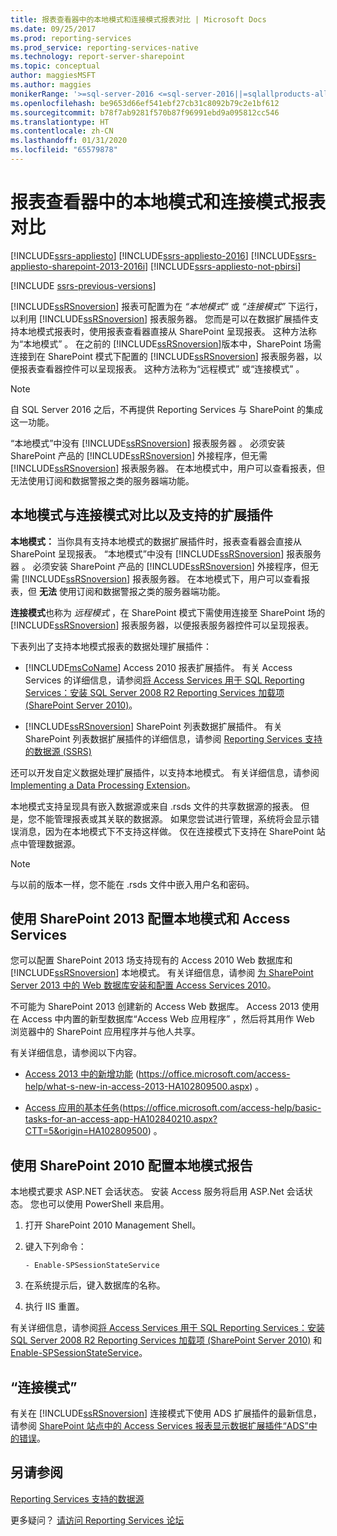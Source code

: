 ```yaml
---
title: 报表查看器中的本地模式和连接模式报表对比 | Microsoft Docs
ms.date: 09/25/2017
ms.prod: reporting-services
ms.prod_service: reporting-services-native
ms.technology: report-server-sharepoint
ms.topic: conceptual
author: maggiesMSFT
ms.author: maggies
monikerRange: '>=sql-server-2016 <=sql-server-2016||=sqlallproducts-allversions'
ms.openlocfilehash: be9653d66ef541ebf27cb31c8092b79c2e1bf612
ms.sourcegitcommit: b78f7ab9281f570b87f96991ebd9a095812cc546
ms.translationtype: HT
ms.contentlocale: zh-CN
ms.lasthandoff: 01/31/2020
ms.locfileid: "65579878"
---
```

# <a name="local-mode-vs-connected-mode-reports-in-the-report-viewer"></a>报表查看器中的本地模式和连接模式报表对比

[!INCLUDE[ssrs-appliesto](../../includes/ssrs-appliesto.md)] [!INCLUDE[ssrs-appliesto-2016](../../includes/ssrs-appliesto-2016.md)] [!INCLUDE[ssrs-appliesto-sharepoint-2013-2016i](../../includes/ssrs-appliesto-sharepoint-2013-2016.md)] [!INCLUDE[ssrs-appliesto-not-pbirsi](../../includes/ssrs-appliesto-not-pbirs.md)]

[!INCLUDE [ssrs-previous-versions](../../includes/ssrs-previous-versions.md)]

  [!INCLUDE[ssRSnoversion](../../includes/ssrsnoversion-md.md)] 报表可配置为在 *“本地模式”* 或 *“连接模式”* 下运行，以利用 [!INCLUDE[ssRSnoversion](../../includes/ssrsnoversion-md.md)] 报表服务器。 您而是可以在数据扩展插件支持本地模式报表时，使用报表查看器直接从 SharePoint 呈现报表。 这种方法称为“本地模式”  。 在之前的 [!INCLUDE[ssRSnoversion](../../includes/ssrsnoversion-md.md)]版本中，SharePoint 场需连接到在 SharePoint 模式下配置的 [!INCLUDE[ssRSnoversion](../../includes/ssrsnoversion-md.md)] 报表服务器，以便报表查看器控件可以呈现报表。 这种方法称为“远程模式”  或“连接模式”  。  

> [!NOTE]
> 自 SQL Server 2016 之后，不再提供 Reporting Services 与 SharePoint 的集成这一功能。

 “本地模式”中没有 [!INCLUDE[ssRSnoversion](../../includes/ssrsnoversion-md.md)] 报表服务器  。 必须安装 SharePoint 产品的 [!INCLUDE[ssRSnoversion](../../includes/ssrsnoversion-md.md)] 外接程序，但无需 [!INCLUDE[ssRSnoversion](../../includes/ssrsnoversion-md.md)] 报表服务器。 在本地模式中，用户可以查看报表，但无法使用订阅和数据警报之类的服务器端功能。  

## <a name="local-mode-vs-connected-mode-and-supported-extensions"></a>本地模式与连接模式对比以及支持的扩展插件

 **本地模式：** 当你具有支持本地模式的数据扩展插件时，报表查看器会直接从 SharePoint 呈现报表。 “本地模式”中没有 [!INCLUDE[ssRSnoversion](../../includes/ssrsnoversion-md.md)] 报表服务器  。 必须安装 SharePoint 产品的 [!INCLUDE[ssRSnoversion](../../includes/ssrsnoversion-md.md)] 外接程序，但无需 [!INCLUDE[ssRSnoversion](../../includes/ssrsnoversion-md.md)] 报表服务器。 在本地模式下，用户可以查看报表，但 **无法** 使用订阅和数据警报之类的服务器端功能。  
  
 **连接模式**也称为 *远程模式* ，在 SharePoint 模式下需使用连接至 SharePoint 场的 [!INCLUDE[ssRSnoversion](../../includes/ssrsnoversion-md.md)] 报表服务器，以便报表服务器控件可以呈现报表。  
  
 下表列出了支持本地模式报表的数据处理扩展插件：  
  
-   [!INCLUDE[msCoName](../../includes/msconame-md.md)] Access 2010 报表扩展插件。 有关 Access Services 的详细信息，请参阅[将 Access Services 用于 SQL Reporting Services：安装 SQL Server 2008 R2 Reporting Services 加载项 (SharePoint Server 2010)](https://go.microsoft.com/fwlink/?LinkId=192686)。  
  
-   [!INCLUDE[ssRSnoversion](../../includes/ssrsnoversion-md.md)] SharePoint 列表数据扩展插件。 有关 SharePoint 列表数据扩展插件的详细信息，请参阅 [Reporting Services 支持的数据源 (SSRS)](../../reporting-services/report-data/data-sources-supported-by-reporting-services-ssrs.md)  
  
 还可以开发自定义数据处理扩展插件，以支持本地模式。 有关详细信息，请参阅 [Implementing a Data Processing Extension](../../reporting-services/extensions/data-processing/implementing-a-data-processing-extension.md)。  
  
 本地模式支持呈现具有嵌入数据源或来自 .rsds 文件的共享数据源的报表。 但是，您不能管理报表或其关联的数据源。 如果您尝试进行管理，系统将会显示错误消息，因为在本地模式下不支持这样做。 仅在连接模式下支持在 SharePoint 站点中管理数据源。  
  
> [!NOTE]  
>  与以前的版本一样，您不能在 .rsds 文件中嵌入用户名和密码。  
  
## <a name="configure-local-mode-and-access-services-with-sharepoint-2013"></a>使用 SharePoint 2013 配置本地模式和 Access Services

 您可以配置 SharePoint 2013 场支持现有的 Access 2010 Web 数据库和 [!INCLUDE[ssRSnoversion](../../includes/ssrsnoversion-md.md)] 本地模式。 有关详细信息，请参阅 [为 SharePoint Server 2013 中的 Web 数据库安装和配置 Access Services 2010](https://technet.microsoft.com/library/ee748653\(office.15\).aspx)。  
  
 不可能为 SharePoint 2013 创建新的 Access Web 数据库。 Access 2013 使用在 Access 中内置的新型数据库“Access Web 应用程序”  ，然后将其用作 Web 浏览器中的 SharePoint 应用程序并与他人共享。  
  
 有关详细信息，请参阅以下内容。  
  
-   [Access 2013 中的新增功能](https://office.microsoft.com/access-help/what-s-new-in-access-2013-HA102809500.aspx) (https://office.microsoft.com/access-help/what-s-new-in-access-2013-HA102809500.aspx) 。  
  
-   [Access 应用的基本任务](https://office.microsoft.com/access-help/basic-tasks-for-an-access-app-HA102840210.aspx?CTT=5&origin=HA102809500)(https://office.microsoft.com/access-help/basic-tasks-for-an-access-app-HA102840210.aspx?CTT=5&origin=HA102809500) 。  
  
## <a name="configure-local-mode-reporting-with-sharepoint-2010"></a>使用 SharePoint 2010 配置本地模式报告

 本地模式要求 ASP.NET 会话状态。 安装 Access 服务将启用 ASP.Net 会话状态。 您也可以使用 PowerShell 来启用。  
  
1.  打开 SharePoint 2010 Management Shell。  
  
2.  键入下列命令：  
  
    ```  
    - Enable-SPSessionStateService  
    ```  
  
3.  在系统提示后，键入数据库的名称。  
  
4.  执行 IIS 重置。  
  
 有关详细信息，请参阅[将 Access Services 用于 SQL Reporting Services：安装 SQL Server 2008 R2 Reporting Services 加载项 (SharePoint Server 2010)](https://go.microsoft.com/fwlink/?LinkId=192686) 和 [Enable-SPSessionStateService](https://technet.microsoft.com/library/ff607857\(v=office.15\).aspx)。  
  
## <a name="connected-mode"></a>“连接模式”

 有关在 [!INCLUDE[ssRSnoversion](../../includes/ssrsnoversion-md.md)] 连接模式下使用 ADS 扩展插件的最新信息，请参阅 [SharePoint 站点中的 Access Services 报表显示数据扩展插件“ADS”中的错误](https://social.technet.microsoft.com/wiki/contents/articles/25298.access-services-report-in-sharepoint-site-shows-error-in-data-extension-ads.aspx)。  
  
## <a name="see-also"></a>另请参阅

 [Reporting Services 支持的数据源](../../reporting-services/report-data/data-sources-supported-by-reporting-services-ssrs.md)  

更多疑问？ [请访问 Reporting Services 论坛](https://go.microsoft.com/fwlink/?LinkId=620231)
